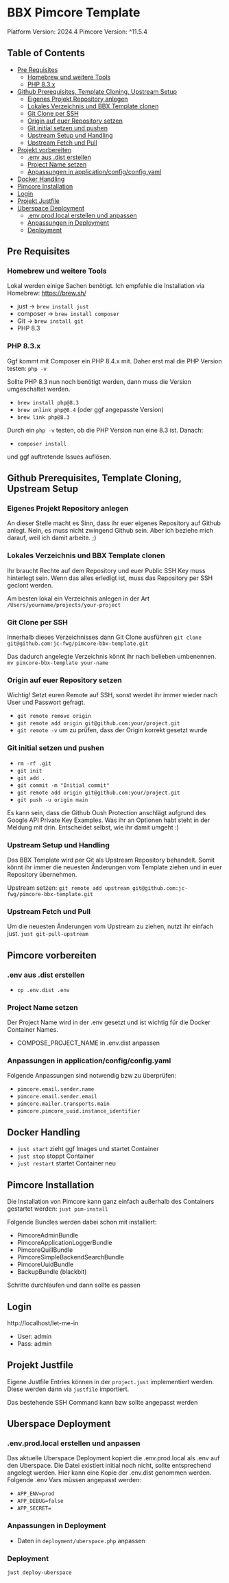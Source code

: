 # BBX Pimcore Template
Platform Version: 2024.4
Pimcore Version: ^11.5.4

## Table of Contents

- [Pre Requisites](#pre-requisites)
  - [Homebrew und weitere Tools](#homebrew-und-weitere-tools)
  - [PHP 8.3.x](#php-83x)
- [Github Prerequisites, Template Cloning, Upstream Setup](#github-prerequisites-template-cloning-upstream-setup)
  - [Eigenes Projekt Repository anlegen](#eigenes-projekt-repository-anlegen)
  - [Lokales Verzeichnis und BBX Template clonen](#lokales-verzeichnis-und-bbx-template-clonen)
  - [Git Clone per SSH](#git-clone-per-ssh)
  - [Origin auf euer Repository setzen](#origin-auf-euer-repository-setzen)
  - [Git initial setzen und pushen](#git-initial-setzen-und-pushen)
  - [Upstream Setup und Handling](#upstream-setup-und-handling)
  - [Upstream Fetch und Pull](#upstream-fetch-und-pull)
- [Projekt vorbereiten](#projekt-vorbereiten)
  - [.env aus .dist erstellen](#env-aus-dist-erstellen)
  - [Project Name setzen](#project-name-setzen)
  - [Anpassungen in application/config/config.yaml](#anpassungen-in-applicationconfigconfigyaml)
- [Docker Handling](#docker-handling)
- [Pimcore Installation](#pimcore-installation)
- [Login](#login)
- [Projekt Justfile](#projekt-justfile)
- [Uberspace Deployment](#uberspace-deployment)
  - [.env.prod.local erstellen und anpassen](#envprodlocal-erstellen-und-anpassen)
  - [Anpassungen in Deployment](#anpassungen-in-deployment)
  - [Deployment](#deployment)


## Pre Requisites

### Homebrew und weitere Tools
Lokal werden einige Sachen benötigt. Ich empfehle die Installation via Homebrew:
https://brew.sh/

- just -> ```brew install just```
- composer -> ```brew install composer```
- Git -> ```brew install git```
- PHP 8.3

### PHP 8.3.x
Ggf kommt mit Composer ein PHP 8.4.x mit. Daher erst mal die PHP Version testen:
```php -v```

Sollte PHP 8.3 nun noch benötigt werden, dann muss die Version umgeschaltet werden.
- ```brew install php@8.3```
- ```brew unlink php@8.4``` (oder ggf angepasste Version)
- ```brew link php@8.3```

Durch ein ```php -v``` testen, ob die PHP Version nun eine 8.3 ist. Danach:
- ```composer install```

und ggf auftretende Issues auflösen.


## Github Prerequisites, Template Cloning, Upstream Setup

### Eigenes Projekt Repository anlegen
An dieser Stelle macht es Sinn, dass ihr euer eigenes Repository auf Github anlegt.
Nein, es muss nicht zwingend Github sein. Aber ich beziehe mich darauf, weil ich damit arbeite. ;)

### Lokales Verzeichnis und BBX Template clonen
Ihr braucht Rechte auf dem Repository und euer Public SSH Key muss hinterlegt sein. 
Wenn das alles erledigt ist, muss das Repository per SSH geclont werden.

Am besten lokal ein Verzeichnis anlegen in der Art
```/Users/yourname/projects/your-project```

### Git Clone per SSH
Innerhalb dieses Verzeichnisses dann Git Clone ausführen
```git clone git@github.com:jc-fwg/pimcore-bbx-template.git```

Das dadurch angelegte Verzeichnis könnt ihr nach belieben umbenennen.
```mv pimcore-bbx-template your-name```

### Origin auf euer Repository setzen
Wichtig! Setzt euren Remote auf SSH, sonst werdet ihr immer wieder nach User und Passwort gefragt.

- ```git remote remove origin```
- ```git remote add origin git@github.com:your/project.git```
- ```git remote -v``` um zu prüfen, dass der Origin korrekt gesetzt wurde

### Git initial setzen und pushen
- ```rm -rf .git```
- ```git init```
- ```git add .```
- ```git commit -m "Initial commit"```
- ```git remote add origin git@github.com:your/project.git```
- ```git push -u origin main```

Es kann sein, dass die Github Oush Protection anschlägt aufgrund des Google API Private Key Examples.
Was ihr an Optionen habt steht in der Meldung mit drin. Entscheidet selbst, wie ihr damit umgeht :)

### Upstream Setup und Handling
Das BBX Template wird per Git als Upstream Repository behandelt.
Somit könnt ihr immer die neuesten Änderungen vom Template ziehen und in euer Repository übernehmen.

Upstream setzen: ```git remote add upstream git@github.com:jc-fwg/pimcore-bbx-template.git```

### Upstream Fetch und Pull
Um die neuesten Änderungen vom Upstream zu ziehen, nutzt ihr einfach just.
```just git-pull-upstream```


## Pimcore vorbereiten

### .env aus .dist erstellen
- ```cp .env.dist .env```

### Project Name setzen
Der Project Name wird in der .env gesetzt und ist wichtig für die Docker Container Names.

- COMPOSE_PROJECT_NAME in .env.dist anpassen

### Anpassungen in application/config/config.yaml 
Folgende Anpassungen sind notwendig bzw zu überprüfen:
- ```pimcore.email.sender.name```
- ```pimcore.email.sender.email```
- ```pimcore.mailer.transports.main```
- ```pimcore.pimcore_uuid.instance_identifier```


## Docker Handling
- ```just start``` zieht ggf Images und startet Container
- ```just stop``` stoppt Container
- ```just restart``` startet Container neu


## Pimcore Installation
Die Installation von Pimcore kann ganz einfach außerhalb des Containers gestartet werden:
```just pim-install```

Folgende Bundles werden dabei schon mit installiert:

- PimcoreAdminBundle
- PimcoreApplicationLoggerBundle
- PimcoreQuillBundle
- PimcoreSimpleBackendSearchBundle
- PimcoreUuidBundle
- BackupBundle (blackbit)

Schritte durchlaufen und dann sollte es passen


## Login
http://localhost/let-me-in

- User: admin
- Pass: admin


## Projekt Justfile
Eigene Justfile Entries können in der ```project.just``` implementiert werden. 
Diese werden dann via ```justfile``` importiert.

Das bestehende SSH Command kann bzw sollte angepasst werden


## Uberspace Deployment

### .env.prod.local erstellen und anpassen
Das aktuelle Uberspace Deployment kopiert die .env.prod.local als .env auf den Uberspace.
Die Datei existiert initial noch nicht, sollte entsprechend angelegt werden. Hier kann eine Kopie der .env.dist genommen werden.
Folgende .env Vars müssen angepasst werden:

- ```APP_ENV=prod```
- ```APP_DEBUG=false```
- ```APP_SECRET=```

### Anpassungen in Deployment
- Daten in `deployment/uberspace.php` anpassen

### Deployment
```just deploy-uberspace```
